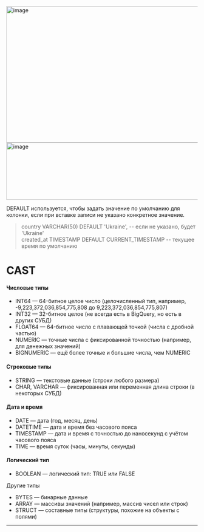 <img width="844" height="359" alt="image" src="https://github.com/user-attachments/assets/3d663503-db1d-401f-b417-24cfd9a5302e" />  
<img width="826" height="151" alt="image" src="https://github.com/user-attachments/assets/c17bc8b1-3662-42b6-8a30-0c72fdacf961" />  

  DEFAULT используется, чтобы задать значение по умолчанию для колонки, если при вставке записи не указано конкретное значение.      
  > country VARCHAR(50) DEFAULT 'Ukraine',  -- если не указано, будет 'Ukraine'    
  > created_at TIMESTAMP DEFAULT CURRENT_TIMESTAMP  -- текущее время по умолчанию    
 
# CAST

#### Числовые типы
- INT64 — 64-битное целое число (целочисленный тип, например, -9,223,372,036,854,775,808 до 9,223,372,036,854,775,807)
- INT32 — 32-битное целое (не всегда есть в BigQuery, но есть в других СУБД)
- FLOAT64 — 64-битное число с плавающей точкой (числа с дробной частью)
- NUMERIC — точные числа с фиксированной точностью (например, для денежных значений)
- BIGNUMERIC — ещё более точные и большие числа, чем NUMERIC

#### Строковые типы
- STRING — текстовые данные (строки любого размера)
- CHAR, VARCHAR — фиксированная или переменная длина строки (в некоторых СУБД)

#### Дата и время
- DATE — дата (год, месяц, день)
- DATETIME — дата и время без часового пояса
- TIMESTAMP — дата и время с точностью до наносекунд с учётом часового пояса
- TIME — время суток (часы, минуты, секунды)

#### Логический тип
- BOOLEAN — логический тип: TRUE или FALSE

Другие типы
- BYTES — бинарные данные
- ARRAY — массивы значений (например, массив чисел или строк)
- STRUCT — составные типы (структуры, похожие на объекты с полями)
 ________________________________________________________________________________________________________________________________

